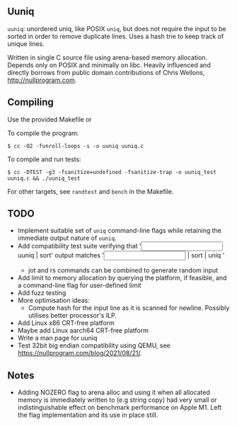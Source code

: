 ## Uuniq

`uuniq`: unordered uniq, like POSIX `uniq`, but does not require the input to be sorted in order to remove duplicate lines. Uses a hash trie to keep track of unique lines.

Written in single C source file using arena-based memory allocation. Depends only on POSIX and minimally on libc. Heavily influenced and directly borrows from public domain contributions of Chris Wellons, http://nullprogram.com.

## Compiling

Use the provided Makefile or

To compile the program:
```shell
$ cc -O2 -funroll-loops -s -o uuniq uuniq.c
```

To compile and run tests:
```shell
$ cc -DTEST -g3 -fsanitize=undefined -fsanitize-trap -o uuniq_test uuniq.c && ./uuniq_test
```

For other targets, see `randtest` and `bench` in the Makefile.

## TODO
- Implement suitable set of `uniq` command-line flags while retaining the immediate output nature of `uuniq`.
- Add compatibility test suite verifying that '<input> uuniq <flags> | sort' output matches '<input> | sort | uniq <flags>'
  - jot and rs commands can be combined to generate random input
- Add limit to memory allocation by querying the platform, if feasible, and a command-line flag for user-defined limit
- Add fuzz testing
- More optimisation ideas:
  - Compute hash for the input line as it is scanned for newline. Possibly utilises better processor's ILP.
- Add Linux x86 CRT-free platform
- Maybe add Linux aarch64 CRT-free platform
- Write a man page for uuniq
- Test 32bit big endian compatibility using QEMU, see https://nullprogram.com/blog/2021/08/21/.

## Notes
- Adding NOZERO flag to arena alloc and using it when all allocated memory is immediately written to (e.g string copy) had very small or indistinguishable effect on benchmark performance on Apple M1. Left the flag implementation and its use in place still.